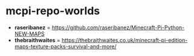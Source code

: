 # mcpi-repo-worlds

- **raseribanez** = https://github.com/raseribanez/Minecraft-Pi-Python-NEW-MAPS
- **thebraithwaites** = https://thebraithwaites.co.uk/minecraft-pi-edition-maps-texture-packs-survival-and-more/